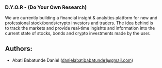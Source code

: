 
### D.Y.O.R - (Do Your Own Research)

We are currently building a financial insight & analytics platform for new and professional stock/bonds/crypto investors and traders. The idea behind is to track the markets and provide real-time ingishts and information into the current state of stocks, bonds and crypto investments made by the user.

## Authors: 
- Abati Babatunde Daniel (danielabatibabatunde1@gmail.com)
